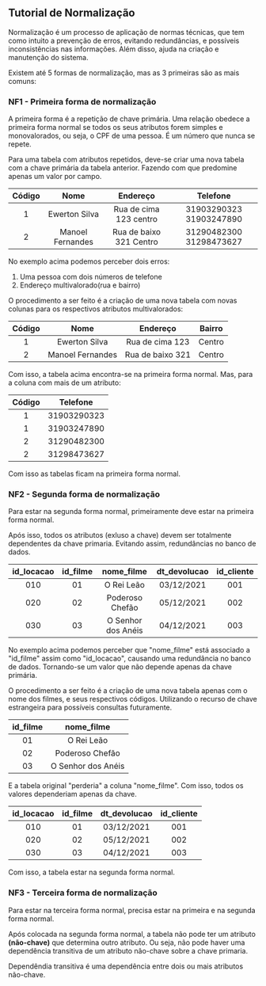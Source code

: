 ## Tutorial de Normalização

Normalização é um processo de aplicação de normas técnicas, que tem como intuito a prevenção de erros, evitando redundâncias, e possíveis inconsistências nas informações. Além disso, ajuda na criação e manutenção do sistema.

Existem até 5 formas de normalização, mas as 3 primeiras são as mais comuns:

### NF1 - Primeira forma de normalização 
A primeira forma é a repetição de chave primária. Uma relação obedece a primeira forma normal se todos os seus atributos forem simples e monovalorados, ou seja, o CPF de uma pessoa. É um número que nunca se repete.

Para uma tabela com atributos repetidos, deve-se criar uma nova tabela com a chave primária da tabela anterior. Fazendo com que predomine apenas um valor por campo. 

| Código | Nome |Endereço| Telefone|
| :---: | :---:| :---:| :---:|
|1  | Ewerton Silva  | Rua de cima 123 centro|31903290323 31903247890|
|2  | Manoel Fernandes   | Rua de baixo 321 Centro|   31290482300  31298473627|


No exemplo acima podemos perceber dois erros:
1. Uma pessoa com dois números de telefone
2. Endereço multivalorado(rua e bairro)

O procedimento a ser feito é a criação de uma nova tabela com novas colunas para os respectivos atributos multivalorados:

| Código | Nome |Endereço| Bairro|
| :---: | :---:| :---:| :---:|
|1  | Ewerton Silva  | Rua de cima 123 | Centro|
|2  | Manoel Fernandes   | Rua de baixo 321 |   Centro|

Com isso, a tabela acima encontra-se na primeira forma normal. Mas, para a coluna com mais de um atributo:

|Código|Telefone|
|:---:|:---:|
|1|31903290323|
|1|31903247890|
|2|31290482300|
|2|31298473627|

Com isso as tabelas ficam na primeira forma normal.


### NF2 - Segunda forma de normalização 
Para estar na segunda forma normal, primeiramente deve estar na primeira forma normal. 

Após isso, todos os atributos (exluso a chave) devem ser totalmente dependentes da chave primaria. Evitando assim, redundâncias no banco de dados.

| id_locacao | id_filme |nome_filme| dt_devolucao|id_cliente |
| :---: | :---:| :---:| :---:| :---: |
|010  | 01  | O Rei Leão|03/12/2021|001|
|020  | 02   | Poderoso Chefão|  05/12/2021 |002|
|030| 03|O Senhor dos Anéis|04/12/2021|003|

No exemplo acima podemos perceber que "nome_filme" está associado a "id_filme" assim como "id_locacao", causando uma redundância no banco de dados. Tornando-se um valor que não depende apenas da chave primária.

O procedimento a ser feito é a criação de uma nova tabela apenas com o nome dos filmes, e seus respectivos códigos. Utilizando o recurso de chave estrangeira para possíveis consultas futuramente. 

|id_filme|nome_filme|
|:---:|:---:|
|01|O Rei Leão|
|02|Poderoso Chefão|
|03|O Senhor dos Anéis|

E a tabela original "perderia" a coluna "nome_filme". Com isso, todos os valores dependeriam apenas da chave.

| id_locacao | id_filme | dt_devolucao|id_cliente |
| :---: | :---:| :---:| :---: |
|010  | 01  |03/12/2021|001|
|020  | 02  |  05/12/2021 |002|
|030| 03|04/12/2021|003|

Com isso, a tabela estar na segunda forma normal. 

### NF3 - Terceira forma de normalização 

Para estar na terceira forma normal, precisa estar na primeira e na segunda forma normal. 

Após colocada na segunda forma normal, a tabela não pode ter um atributo **(não-chave)** que determina outro atributo. Ou seja, não pode haver uma dependência transitiva de um atributo não-chave sobre a chave primaria.

Dependêndia transitiva é uma dependência entre dois ou mais atributos não-chave.

